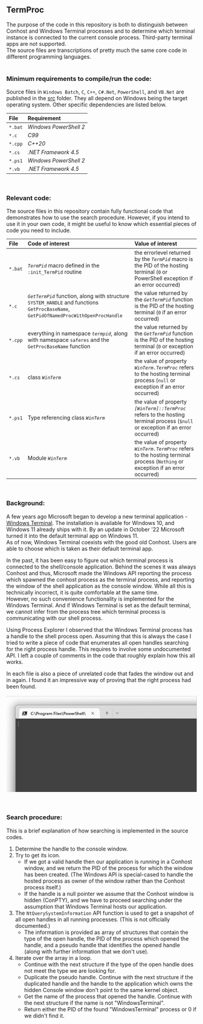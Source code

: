 ## **TermProc**  

The purpose of the code in this repository is both to distinguish between Conhost and Windows Terminal processes and to determine which terminal instance is connected to the current console process. Third-party terminal apps are not supported.  
The source files are transcriptions of pretty much the same core code in different programming languages.  
<br>
### **Minimum requirements to compile/run the code:**  

Source files in `Windows Batch`, `C`, `C++`, `C#.Net`, `PowerShell`, and `VB.Net` are published in the [src](./src) folder. They all depend on Windows being the target operating system. Other specific dependencies are listed below.  

| **File** | **Requirement** |
| :--- | :--- |
| `*.bat` | *Windows PowerShell 2* |
| `*.c` | *C99* |
| `*.cpp` | *C++20* |
| `*.cs` | *.NET Framework 4.5* |
| `*.ps1` | *Windows PowerShell 2* |
| `*.vb` | *.NET Framework 4.5* |

<br>

### **Relevant code:**  

The source files in this repository contain fully functional code that demonstrates how to use the search procedure. However, if you intend to use it in your own code, it might be useful to know which essential pieces of code you need to include.  

| **File** | **Code of interest** | **Value of interest** |
| :--- | :--- | :--- |
| `*.bat` | *`TermPid`* macro defined in the `:init_TermPid` routine | the errorlevel returned by the *`TermPid`* macro is the PID of the hosting terminal (`0` or PowerShell exception if an error occurred) |
| `*.c` | *`GetTermPid`* function, along with structure `SYSTEM_HANDLE` and functions `GetProcBaseName`, `GetPidOfNamedProcWithOpenProcHandle` | the value returned by the *`GetTermPid`* function is the PID of the hosting terminal (`0` if an error occurred) |
| `*.cpp` | everything in namespace *`termpid`*, along with namespace `saferes` and the `GetProcBaseName` function | the value returned by the *`GetTermPid`* function is the PID of the hosting terminal (`0` or exception if an error occurred) |
| `*.cs` | class *`WinTerm`* | the value of property *`WinTerm.TermProc`* refers to the hosting terminal process (`null` or exception if an error occurred) |
| `*.ps1` | Type referencing class *`WinTerm`* | the value of property *`[WinTerm]::TermProc`* refers to the hosting terminal process (`$null` or exception if an error occurred) |
| `*.vb` | Module *`WinTerm`* | the value of property *`WinTerm.TermProc`* refers to the hosting terminal process (`Nothing` or exception if an error occurred) |

<br>

### **Background:**  
A few years ago Microsoft began to develop a new terminal application - [Windows Terminal](https://github.com/microsoft/terminal). The installation is available for Windows 10, and Windows 11 already ships with it. By an update in October '22 Microsoft turned it into the default terminal app on Windows 11.  
As of now, Windows Terminal coexists with the good old Conhost. Users are able to choose which is taken as their default terminal app.  

In the past, it has been easy to figure out which terminal process is connected to the shell/console application. Behind the scenes it was always Conhost and thus, Microsoft made the Windows API reporting the process which spawned the conhost process as the terminal process, and reporting the window of the shell application as the console window. While all this is technically incorrect, it is quite comfortable at the same time.  
However, no such convenience functionality is implemented for the Windows Terminal. And if Windows Terminal is set as the default terminal, we cannot infer from the process tree which terminal process is communicating with our shell process.  

Using Process Explorer I observed that the Windows Terminal process has a handle to the shell process open. Assuming that this is always the case I tried to write a piece of code that enumerates all open handles searching for the right process handle. This requires to involve some undocumented API. I left a couple of comments in the code that roughly explain how this all works.  

In each file is also a piece of unrelated code that fades the window out and in again. I found it an impressive way of proving that the right process had been found.  
<br>
![example output](./termproc.gif)

<br>

### **Search procedure:**  
This is a brief explanation of how searching is implemented in the source codes.  
1. Determine the handle to the console window.  
2. Try to get its icon.  
   - If we got a valid handle then our application is running in a Conhost window, and we return the PID of the process for which the window has been created. (The Windows API is special-cased to handle the hosted process as owner of the window rather than the Conhost process itself.)  
   - If the handle is a null pointer we assume that the Conhost window is hidden (ConPTY), and we have to proceed searching under the assumption that Windows Terminal hosts our application.  
3. The `NtQuerySystemInformation` API function is used to get a snapshot of all open handles in all running processes. (This is not officially documented.)  
   - The information is provided as array of structures that contain the type of the open handle, the PID of the process which opened the handle, and a pseudo handle that identifies the opened handle (along with further information that we don't use).  
4. Iterate over the array in a loop.  
   - Continue with the next structure if the type of the open handle does not meet the type we are looking for.  
   - Duplicate the pseudo handle. Continue with the next structure if the duplicated handle and the handle to the application which owns the hidden Console window don't point to the same kernel object.  
   - Get the name of the process that opened the handle. Continue with the next structure if the name is not "WindowsTerminal".  
   - Return either the PID of the found "WindowsTerminal" process or 0 if we didn't find it.  

